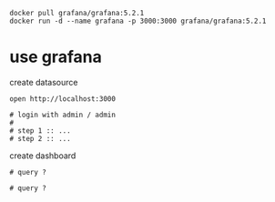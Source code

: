 ```
docker pull grafana/grafana:5.2.1
docker run -d --name grafana -p 3000:3000 grafana/grafana:5.2.1
```

# use grafana

create datasource

```
open http://localhost:3000

# login with admin / admin
#
# step 1 :: ...
# step 2 :: ...
```

create dashboard

```
# query ?

# query ?
```

